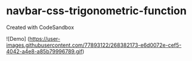 # navbar-css-trigonometric-function
Created with CodeSandbox


![Demo] (https://user-images.githubusercontent.com/77893122/268382173-e6d0072e-cef5-4042-a4e8-a85b79996789.gif)
